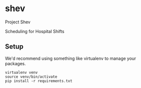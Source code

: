 shev
====

Project Shev

Scheduling for Hospital Shifts


## Setup

We'd recommend using something like virtualenv to manage your packages.

    virtualenv venv
    source venv/bin/activate
    pip install -r requirements.txt
